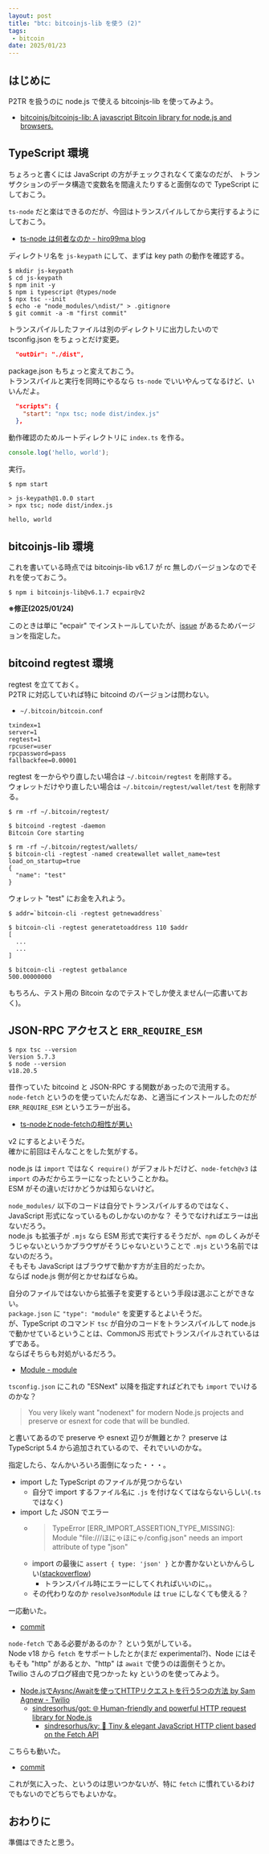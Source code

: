 ```yaml
---
layout: post
title: "btc: bitcoinjs-lib を使う (2)"
tags:
 - bitcoin
date: 2025/01/23
---
```


## はじめに

P2TR を扱うのに node.js で使える bitcoinjs-lib を使ってみよう。

* [bitcoinjs/bitcoinjs-lib: A javascript Bitcoin library for node.js and browsers.](https://github.com/bitcoinjs/bitcoinjs-lib)

## TypeScript 環境

ちょろっと書くには JavaScript の方がチェックされなくて楽なのだが、
トランザクションのデータ構造で変数名を間違えたりすると面倒なので TypeScript にしておこう。

`ts-node` だと楽はできるのだが、今回はトランスパイルしてから実行するようにしておこう。

* [ts-node は何者なのか - hiro99ma blog](https://blog.hirokuma.work/2024/12/20241226-tsc.html)

ディレクトリ名を `js-keypath` にして、まずは key path の動作を確認する。

```console
$ mkdir js-keypath
$ cd js-keypath
$ npm init -y
$ npm i typescript @types/node
$ npx tsc --init
$ echo -e "node_modules/\ndist/" > .gitignore
$ git commit -a -m "first commit"
```

トランスパイルしたファイルは別のディレクトリに出力したいので tsconfig.json をちょっとだけ変更。

```json
  "outDir": "./dist",
```

package.json もちょっと変えておこう。  
トランスパイルと実行を同時にやるなら `ts-node` でいいやんってなるけど、いいんだよ。

```json
  "scripts": {
    "start": "npx tsc; node dist/index.js"
  },
```

動作確認のためルートディレクトリに `index.ts` を作る。

```ts
console.log('hello, world');
```

実行。

```console
$ npm start

> js-keypath@1.0.0 start
> npx tsc; node dist/index.js

hello, world
```

## bitcoinjs-lib 環境

これを書いている時点では bitcoinjs-lib v6.1.7 が rc 無しのバージョンなのでそれを使っておこう。

```console
$ npm i bitcoinjs-lib@v6.1.7 ecpair@v2
```

**※修正(2025/01/24)**

このときは単に "ecpair" でインストールしていたが、[issue](https://github.com/bitcoinjs/ecpair/issues/24) があるためバージョンを指定した。

## bitcoind regtest 環境

regtest を立てておく。  
P2TR に対応していれば特に bitcoind のバージョンは問わない。

* `~/.bitcoin/bitcoin.conf`

```file
txindex=1
server=1
regtest=1
rpcuser=user
rpcpassword=pass
fallbackfee=0.00001
```

regtest を一からやり直したい場合は `~/.bitcoin/regtest` を削除する。  
ウォレットだけやり直したい場合は `~/.bitcoin/regtest/wallet/test` を削除する。

```console
$ rm -rf ~/.bitcoin/regtest/

$ bitcoind -regtest -daemon
Bitcoin Core starting

$ rm -rf ~/.bitcoin/regtest/wallets/
$ bitcoin-cli -regtest -named createwallet wallet_name=test load_on_startup=true
{
  "name": "test"
}
```

ウォレット "test" にお金を入れよう。

```console
$ addr=`bitcoin-cli -regtest getnewaddress`

$ bitcoin-cli -regtest generatetoaddress 110 $addr
[
  ...
  ...
]

$ bitcoin-cli -regtest getbalance
500.00000000
```

もちろん、テスト用の Bitcoin なのでテストでしか使えません(一応書いておく)。

## JSON-RPC アクセスと `ERR_REQUIRE_ESM`

```console
$ npx tsc --version
Version 5.7.3
$ node --version
v18.20.5
```

昔作っていた bitcoind と JSON-RPC する関数があったので流用する。  
`node-fetch` というのを使っていたんだなあ、と適当にインストールしたのだが `ERR_REQUIRE_ESM` というエラーが出る。

* [ts-nodeとnode-fetchの相性が悪い](https://zenn.dev/tatsuyasusukida/articles/poor-compatibility-between-ts-node-and-node-fetch)

v2 にするとよいそうだ。  
確かに前回はそんなことをした気がする。

node.js は `import` ではなく `require()` がデフォルトだけど、`node-fetch@v3` は `import` のみだからエラーになったということかね。  
ESM がその違いだけかどうかは知らないけど。

`node_modules/` 以下のコードは自分でトランスパイルするのではなく、JavaScript 形式になっているものしかないのかな？ 
そうでなければエラーは出ないだろう。  
node.js も拡張子が `.mjs` なら ESM 形式で実行するそうだが、`npm` のしくみがそうじゃないというかブラウザがそうじゃないということで `.mjs` という名前ではないのだろう。  
そもそも JavaScript はブラウザで動かす方が主目的だったか。  
ならば node.js 側が何とかせねばならぬ。

自分のファイルではないから拡張子を変更するという手段は選ぶことができない。  
`package.json` に `"type": "module"` を変更するとよいそうだ。  
が、TypeScript のコマンド `tsc` が自分のコードをトランスパイルして node.js で動かせているということは、CommonJS 形式でトランスパイルされているはずである。  
ならばそちらも対処がいるだろう。

* [Module - module](https://www.typescriptlang.org/tsconfig/#module)

`tsconfig.json` にこれの "ESNext" 以降を指定すればどれでも `import` でいけるのかな？

> You very likely want "nodenext" for modern Node.js projects and preserve or esnext for code that will be bundled.

と書いてあるので preserve や esnext 辺りが無難とか？ 
preserve は TypeScript 5.4 から追加されているので、それでいいのかな。

指定したら、なんかいろいろ面倒になった・・・。

* import した TypeScript のファイルが見つからない
  * 自分で import するファイル名に `.js` を付けなくてはならないらしい(`.ts` ではなく)
* import した JSON でエラー
  * > TypeError [ERR_IMPORT_ASSERTION_TYPE_MISSING]: Module "file:///ほにゃほにゃ/config.json" needs an import attribute of type "json"
  * import の最後に `assert { type: 'json' }` とか書かないといかんらしい([stackoverflow](https://stackoverflow.com/questions/70106880/err-import-assertion-type-missing-for-import-of-json-file))
    * トランスパイル時にエラーにしてくれればいいのに。。
  * その代わりなのか `resolveJsonModule` は `true` にしなくても使える？

一応動いた。

* [commit](https://github.com/hirokuma/js-keypath/commit/3eee98d52d37bc6d8eb2236a04b91084d30ecdba)

`node-fetch` である必要があるのか？ という気がしている。  
Node v18 から `fetch` をサポートしたとか(まだ experimental?)、Node にはそもそも "http" があるとか、"http" は `await` で使うのは面倒そうとか。  
Twilio さんのブログ経由で見つかった ky というのを使ってみよう。

* [Node.jsでAysnc/Awaitを使ってHTTPリクエストを行う5つの方法 by Sam Agnew - Twilio](https://www.twilio.com/ja-jp/blog/5-ways-to-make-http-requests-in-node-js-using-async-await-jp)
  * [sindresorhus/got: 🌐 Human-friendly and powerful HTTP request library for Node.js](https://github.com/sindresorhus/got)
    * [sindresorhus/ky: 🌳 Tiny & elegant JavaScript HTTP client based on the Fetch API](https://github.com/sindresorhus/ky)

こちらも動いた。

* [commit](https://github.com/hirokuma/js-keypath/commit/acf084fe1e2a46fa718ba60e6392dbebc8fef19c)

これが気に入った、というのは思いつかないが、特に `fetch` に慣れているわけでもないのでどちらでもよいかな。

## おわりに

準備はできたと思う。
